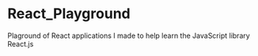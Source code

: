 # React_Playground

Plaground of React applications I made to help learn the JavaScript library React.js
